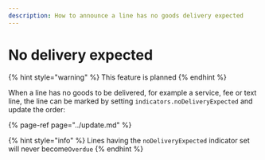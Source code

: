 ```yaml
---
description: How to announce a line has no goods delivery expected
---
```


# No delivery expected

{% hint style="warning" %}
This feature is planned
{% endhint %}

When a line has no goods to be delivered, for example a service, fee or text line, the line can be marked by setting `indicators.noDeliveryExpected` and update the order:

{% page-ref page="../update.md" %}

{% hint style="info" %}
Lines having the `noDeliveryExpected`  indicator set will never become`Overdue`
{% endhint %}

